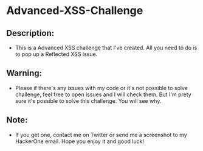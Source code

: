 # Advanced-XSS-Challenge

## Description: 

- This is a Advanced XSS challenge that I've created. All you need to do is to pop up a Reflected XSS issue. 

## Warning:

- Please if there's any issues with my code or it's not possible to solve challenge, feel free to open issues and I will check them. But I'm prety sure it's possible to solve this challenge. You will see why.

## Note:

- If you get one, contact me on Twitter or send me a screenshot to my HackerOne email. Hope you enjoy it and good luck!
